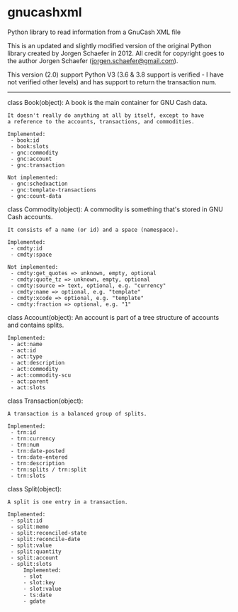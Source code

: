 # gnucashxml
Python library to read information from a GnuCash XML file

This is an updated and slightly modified version of the original Python library created by Jorgen Schaefer in 2012. All credit for copyright goes to the author Jorgen Schaefer (jorgen.schaefer@gmail.com).

This version (2.0) support Python V3 (3.6 & 3.8 support is verified - I have not verified other levels) and has support to return the transaction num.

-------------

class Book(object):
	A book is the main container for GNU Cash data.

    It doesn't really do anything at all by itself, except to have
    a reference to the accounts, transactions, and commodities.
	
	Implemented:
	 - book:id
	 - book:slots
	 - gnc:commodity
	 - gnc:account
	 - gnc:transaction
	
	Not implemented:
	 - gnc:schedxaction
	 - gnc:template-transactions
	 - gnc:count-data

	
class Commodity(object):
	A commodity is something that's stored in GNU Cash accounts.

    It consists of a name (or id) and a space (namespace).
	
	Implemented:
	 - cmdty:id
	 - cmdty:space

	Not implemented:
	 - cmdty:get_quotes => unknown, empty, optional
	 - cmdty:quote_tz => unknown, empty, optional
	 - cmdty:source => text, optional, e.g. "currency"
	 - cmdty:name => optional, e.g. "template"
	 - cmdty:xcode => optional, e.g. "template"
	 - cmdty:fraction => optional, e.g. "1"


class Account(object):
    An account is part of a tree structure of accounts and contains splits.
		
	Implemented:
	 - act:name
	 - act:id
	 - act:type
	 - act:description
	 - act:commodity
	 - act:commodity-scu
	 - act:parent
	 - act:slots


class Transaction(object):

    A transaction is a balanced group of splits.
	
	Implemented:
	 - trn:id
	 - trn:currency
	 - trn:num
	 - trn:date-posted
	 - trn:date-entered
	 - trn:description
	 - trn:splits / trn:split
	 - trn:slots	

class Split(object):

    A split is one entry in a transaction.
	
	Implemented:
	 - split:id
	 - split:memo
	 - split:reconciled-state
	 - split:reconcile-date
	 - split:value
	 - split:quantity
	 - split:account
	 - split:slots
		 Implemented:
		 - slot
		 - slot:key
		 - slot:value
		 - ts:date
		 - gdate
